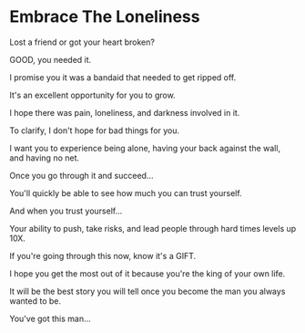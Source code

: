 # Embrace The Loneliness

Lost a friend or got your heart broken?

GOOD, you needed it.

I promise you it was a bandaid that needed to get ripped off.

It's an excellent opportunity for you to grow.

I hope there was pain, loneliness, and darkness involved in it.

To clarify, I don't hope for bad things for you.

I want you to experience being alone, having your back against the wall, and having no net.

Once you go through it and succeed…

You'll quickly be able to see how much you can trust yourself.

And when you trust yourself…

Your ability to push, take risks, and lead people through hard times levels up 10X.

If you're going through this now, know it's a GIFT.

I hope you get the most out of it because you're the king of your own life.

It will be the best story you will tell once you become the man you always wanted to be.

You've got this man...
